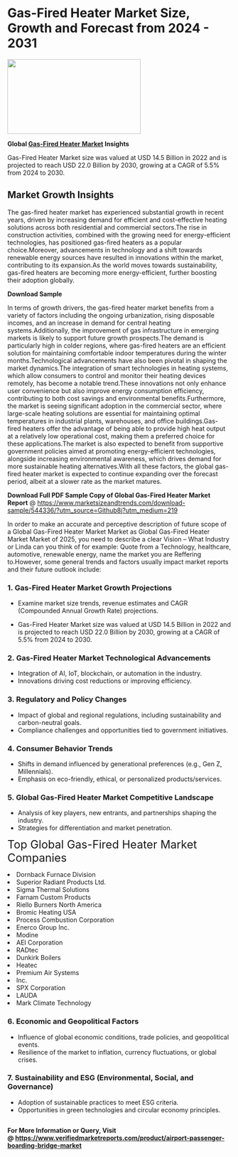 <H1>Gas-Fired Heater Market Size, Growth and Forecast from 2024 - 2031</H1><img class="aligncenter size-medium wp-image-584254" src="https://thirdeyenews.in/wp-content/uploads/2024/09/Global-Market-Research-300x168.jpeg" alt="" width="300" height="168" /><p><strong>Global&nbsp;<a href="https://www.marketsizeandtrends.com/download-sample/544336/?utm_source=Github8j?utm_medium=219">Gas-Fired Heater Market</a> Insights</strong></p><p>Gas-Fired Heater Market size was valued at USD 14.5 Billion in 2022 and is projected to reach USD 22.0 Billion by 2030, growing at a CAGR of 5.5% from 2024 to 2030.</p><p><h2>Market Growth Insights</h2> <p>The gas-fired heater market has experienced substantial growth in recent years, driven by increasing demand for efficient and cost-effective heating solutions across both residential and commercial sectors.The rise in construction activities, combined with the growing need for energy-efficient technologies, has positioned gas-fired heaters as a popular choice.Moreover, advancements in technology and a shift towards renewable energy sources have resulted in innovations within the market, contributing to its expansion.As the world moves towards sustainability, gas-fired heaters are becoming more energy-efficient, further boosting their adoption globally.</p> <p><strong>Download Sample</strong></p> <p>In terms of growth drivers, the gas-fired heater market benefits from a variety of factors including the ongoing urbanization, rising disposable incomes, and an increase in demand for central heating systems.Additionally, the improvement of gas infrastructure in emerging markets is likely to support future growth prospects.The demand is particularly high in colder regions, where gas-fired heaters are an efficient solution for maintaining comfortable indoor temperatures during the winter months.Technological advancements have also been pivotal in shaping the market dynamics.The integration of smart technologies in heating systems, which allow consumers to control and monitor their heating devices remotely, has become a notable trend.These innovations not only enhance user convenience but also improve energy consumption efficiency, contributing to both cost savings and environmental benefits.Furthermore, the market is seeing significant adoption in the commercial sector, where large-scale heating solutions are essential for maintaining optimal temperatures in industrial plants, warehouses, and office buildings.Gas-fired heaters offer the advantage of being able to provide high heat output at a relatively low operational cost, making them a preferred choice for these applications.The market is also expected to benefit from supportive government policies aimed at promoting energy-efficient technologies, alongside increasing environmental awareness, which drives demand for more sustainable heating alternatives.With all these factors, the global gas-fired heater market is expected to continue expanding over the forecast period, albeit at a slower rate as the market matures.<p><span class=""><strong>Download Full PDF Sample Copy of Global Gas-Fired Heater Market Report</strong> @ <a href="https://www.marketsizeandtrends.com/download-sample/544336/?utm_source=Github8j?utm_medium=219" target="_blank">https://www.marketsizeandtrends.com/download-sample/544336/?utm_source=Github8j?utm_medium=219</a></span></p><p>In order to make an accurate and perceptive description of future scope of a Global&nbsp;Gas-Fired Heater Market Market as Global&nbsp;Gas-Fired Heater Market Market of 2025, you need to describe a clear Vision &ndash; What Industry or Linda can you think of for example: Quote from a Technology, healthcare, automotive, renewable energy, name the market you are Reffering to.However, some general trends and factors usually impact market reports and their future outlook include:</p><h3>1.&nbsp;<strong>Gas-Fired Heater Market Growth Projections</strong></h3><ul><li>Examine market size trends, revenue estimates and CAGR (Compounded Annual Growth Rate) projections.</li><li><p>Gas-Fired Heater Market size was valued at USD 14.5 Billion in 2022 and is projected to reach USD 22.0 Billion by 2030, growing at a CAGR of 5.5% from 2024 to 2030.</p></li></ul><h3>2.&nbsp;<strong>Gas-Fired Heater Market Technological Advancements</strong></h3><ul><li>Integration of AI, IoT, blockchain, or automation in the industry.</li><li>Innovations driving cost reductions or improving efficiency.</li></ul><h3>3.&nbsp;<strong>Regulatory and Policy Changes</strong></h3><ul><li>Impact of global and regional regulations, including sustainability and carbon-neutral goals.</li><li>Compliance challenges and opportunities tied to government initiatives.</li></ul><h3>4.&nbsp;<strong>Consumer Behavior Trends</strong></h3><ul><li>Shifts in demand influenced by generational preferences (e.g., Gen Z, Millennials).</li><li>Emphasis on eco-friendly, ethical, or personalized products/services.</li></ul><h3>5.&nbsp;<strong>Global Gas-Fired Heater Market Competitive Landscape</strong></h3><ul><li>Analysis of key players, new entrants, and partnerships shaping the industry.</li><li>Strategies for differentiation and market penetration.</li></ul><p data-pm-slice="1 1 []"><span style="color: inherit; font-family: inherit; font-size: 25px;">Top Global Gas-Fired Heater Market Companies</span></p><div class="" data-test-id=""><p><li>Dornback Furnace Division</li><li> Superior Radiant Products Ltd.</li><li> Sigma Thermal Solutions</li><li> Farnam Custom Products</li><li> Riello Burners North America</li><li> Bromic Heating USA</li><li> Process Combustion Corporation</li><li> Enerco Group Inc.</li><li> Modine</li><li> AEI Corporation</li><li> RADtec</li><li> Dunkirk Boilers</li><li> Heatec</li><li> Premium Air Systems</li><li> Inc.</li><li> SPX Corporation</li><li> LAUDA</li><li> Mark Climate Technology</li></p></div><h3>6.&nbsp;<strong>Economic and Geopolitical Factors</strong></h3><ul><li>Influence of global economic conditions, trade policies, and geopolitical events.</li><li>Resilience of the market to inflation, currency fluctuations, or global crises.</li></ul><h3>7.&nbsp;<strong>Sustainability and ESG (Environmental, Social, and Governance)</strong></h3><ul><li>Adoption of sustainable practices to meet ESG criteria.</li><li>Opportunities in green technologies and circular economy principles.</li></ul><h2><strong style="font-size: 14px;">For More Information or Query, Visit @&nbsp;</strong><a style="background-color: #ffffff; font-size: 14px;" href="https://www.marketsizeandtrends.com/report/gas-fired-heater-market/" target="_blank">https://www.verifiedmarketreports.com/product/airport-passenger-boarding-bridge-market</a></h2>